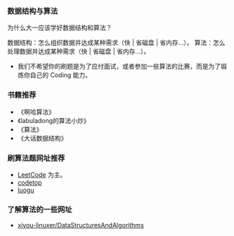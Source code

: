 ### 数据结构与算法

为什么大一应该学好数据结构和算法？

数据结构：怎么组织数据并达成某种需求（快 | 省磁盘 | 省内存...）。
算法：怎么处理数据并达成某种需求（快 | 省磁盘 | 省内存...）。

* 我们不希望你的刷题是为了应付面试，或者参加一些算法的比赛，而是为了锻炼你自己的 Coding 能力。

### 书籍推荐

- 《啊哈算法》
- 《labuladong的算法小炒》
- 《算法》
- 《大话数据结构》

### 刷算法题网址推荐

- [LeetCode](https://leetcode-cn.com/problemset/all/) 为主。
- [codetop](https://codetop.cc/home)
- [luogu](https://www.luogu.com.cn/)

### 了解算法的一些网址

- [xiyou-linuxer/DataStructuresAndAlgorithms](https://github.com/xiyou-linuxer/Favorites/blob/master/DataStructuresAndAlgorithms.md)
